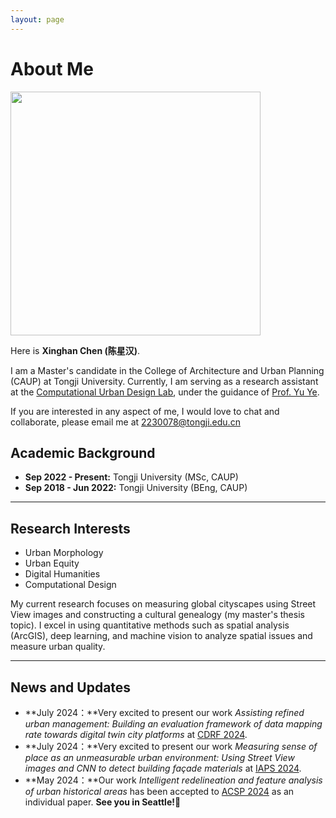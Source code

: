 ```yaml
---
layout: page
---
```


# About Me

<img src="https://XinghanChen1999.github.io/images/cxh.jpg" class="floatpic" width="400" height="390">

Here is **Xinghan Chen (陈星汉)**.

I am a Master's candidate in the College of Architecture and Urban Planning (CAUP) at Tongji University. Currently, I am serving as a research assistant at the [Computational Urban Design Lab](https://www.tjcud.cn/), under the guidance of [Prof. Yu Ye](https://www.researchgate.net/profile/Yu-Ye-10).

If you are interested in any aspect of me, I would love to chat and collaborate, please email me at 2230078@tongji.edu.cn

## Academic Background

- **Sep 2022 - Present:** Tongji University (MSc, CAUP)
- **Sep 2018 - Jun 2022:** Tongji University (BEng, CAUP)

---

## Research Interests

- Urban Morphology
- Urban Equity
- Digital Humanities
- Computational Design

My current research focuses on measuring global cityscapes using Street View images and constructing a cultural genealogy (my master's thesis topic). I excel in using quantitative methods such as spatial analysis (ArcGIS), deep learning, and machine vision to analyze spatial issues and measure urban quality. 

---

## News and Updates
- **July 2024：**Very excited to present our work *Assisting refined urban management: Building an evaluation framework of data mapping rate towards digital twin city platforms* at [CDRF 2024](https://www.digitalfutures.world/conference/18.html). 
- **July 2024：**Very excited to present our work *Measuring sense of place as an unmeasurable urban environment: Using Street View images and CNN to detect building façade materials* at [IAPS 2024](https://www.iaps2024barcelona.com/). 
- **May 2024：**Our work *Intelligent redelineation and feature analysis of urban historical areas* has been accepted to [ACSP 2024](https://www.acsp.org/page/ConfAllAbout2024) as an individual paper. **See you in Seattle!**🎉


